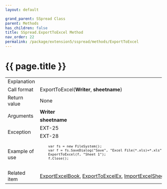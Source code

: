```yaml
---
layout: default

grand_parent: SSpread Class
parent: Methods
has_children: false
title: SSpread.ExportToExcel Method
nav_order: 22
permalink: /package/extension5/sspread/methods/ExportToExcel
---
```

# {{ page.title }}

<table>
  <tr>
    <td>Explanation</td>
    <td colspan="2"></td>
  </tr>
  <tr>
    <td>Call format</td>
    <td colspan="2">ExportToExcel(<b>Writer</b>, <b>sheetname</b>)</td>
  </tr>
  <tr>
    <td>Return value</td>
    <td colspan="2">None</td>
  </tr>  
  <tr>
    <td rowspan="2">Arguments</td>
    <td><b>Writer</b></td>
    <td></td>
  </tr>
  <tr>
    <td><b>sheetname</b></td>
    <td></td>
  </tr>
  <tr>
    <td rowspan="2">Exception</td>
    <td>EXT-25</td>
    <td></td>
  </tr>
  <tr>
    <td>EXT-28</td>
    <td></td>
  </tr>
  <tr>
    <td>Example of use</td>
    <td colspan="2"><code><pre>
    var fs = new FileSystem();
    var f = fs.SaveDialog("Save", "Excel File(*.xls)=*.xls", "xls", "");
    ExportToExcel(f, "Sheet 1");
    f.Close();
    </pre></code></td>
  </tr>
  <tr>
    <td>Related item</td>
    <td colspan="2"><a href="/package/extension5/sspread/methods/exportexcelbook">ExportExcelBook</a>, <a href="/package/extension5/sspread/methods/exporttoexcelex">ExportToExcelEx</a>, <a href="/package/extension5/sspread/methods/importexcelsheet">ImportExcelSheet</a> method</td>
  </tr>
</table>
